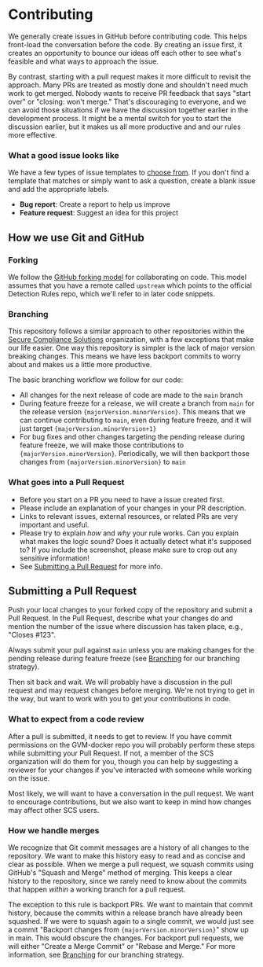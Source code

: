 # Contributing
We generally create issues in GitHub before contributing code. This helps front-load the conversation before the code. By creating an issue first, it creates an opportunity to bounce our ideas off each other to see what's feasible and what ways to approach the issue.

By contrast, starting with a pull request makes it more difficult to revisit the approach. Many PRs are treated as mostly done and shouldn't need much work to get merged. Nobody wants to receive PR feedback that says "start over" or "closing: won't merge." That's discouraging to everyone, and we can avoid those situations if we have the discussion together earlier in the development process. It might be a mental switch for you to start the discussion earlier, but it makes us all more productive and and our rules more effective.

### What a good issue looks like

We have a few types of issue templates to [choose from](https://github.com/Secure-Compliance-Solutions-LLC/GVM-Docker/issues/new/choose). If you don't find a template that matches or simply want to ask a question, create a blank issue and add the appropriate labels.

* **Bug report**: Create a report to help us improve
* **Feature request**: Suggest an idea for this project

## How we use Git and GitHub

### Forking

We follow the [GitHub forking model](https://help.github.com/articles/fork-a-repo/) for collaborating on code. This model assumes that you have a remote called `upstream` which points to the official Detection Rules repo, which we'll refer to in later code snippets.


### Branching

This repository follows a similar approach to other repositories within the [Secure Compliance Solutions](https://github.com/Secure-Compliance-Solutions-LLC) organization, with a few exceptions that make our life easier. One way this repository is simpler is the lack of major version breaking changes. This means we have less backport commits to worry about and makes us a little more productive.

The basic branching workflow we follow for our code:

* All changes for the next release of code are made to the `main` branch
* During feature freeze for a release, we will create a branch from `main` for the release version `{majorVersion.minorVersion}`. This means that we can continue contributing to `main`, even during feature freeze, and it will just target `{majorVersion.minorVersion+1}`
* For bug fixes and other changes targeting the pending release during feature freeze, we will make those contributions to `{majorVersion.minorVersion}`. Periodically, we will then backport those changes from `{majorVersion.minorVersion}` to `main`



### What goes into a Pull Request

* Before you start on a PR you need to have a issue created first.
* Please include an explanation of your changes in your PR description.
* Links to relevant issues, external resources, or related PRs are very important and useful.
* Please try to explain *how* and *why* your rule works. Can you explain what makes the logic sound? Does it actually detect what it's supposed to? If you include the screenshot, please make sure to crop out any sensitive information!
* See [Submitting a Pull Request](#submitting-a-pull-request) for more info.


## Submitting a Pull Request

Push your local changes to your forked copy of the repository and submit a Pull Request. In the Pull Request, describe what your changes do and mention the number of the issue where discussion has taken place, e.g., "Closes #123".

Always submit your pull against `main` unless you are making changes for the pending release during feature freeze (see [Branching](#branching) for our branching strategy).

Then sit back and wait. We will probably have a discussion in the pull request and may request changes before merging. We're not trying to get in the way, but want to work with you to get your contributions in code.


### What to expect from a code review

After a pull is submitted, it needs to get to review. If you have commit permissions on the GVM-docker repo you will probably perform these steps while submitting your Pull Request. If not, a member of the SCS organization will do them for you, though you can help by suggesting a reviewer for your changes if you've interacted with someone while working on the issue.

Most likely, we will want to have a conversation in the pull request. We want to encourage contributions, but we also want to keep in mind how changes may affect other SCS users. 

### How we handle merges

We recognize that Git commit messages are a history of all changes to the repository. We want to make this history easy to read and as concise and clear as possible. When we merge a pull request, we squash commits using GitHub's "Squash and Merge" method of merging. This keeps a clear history to the repository, since we rarely need to know about the commits that happen *within* a working branch for a pull request.

The exception to this rule is backport PRs. We want to maintain that commit history, because the commits within a release branch have already been squashed. If we were to squash again to a single commit, we would just see a commit "Backport changes from `{majorVersion.minorVersion}`" show up in main. This would obscure the changes. For backport pull requests, we will either "Create a Merge Commit" or "Rebase and Merge." For more information, see [Branching](#branching) for our branching strategy.




